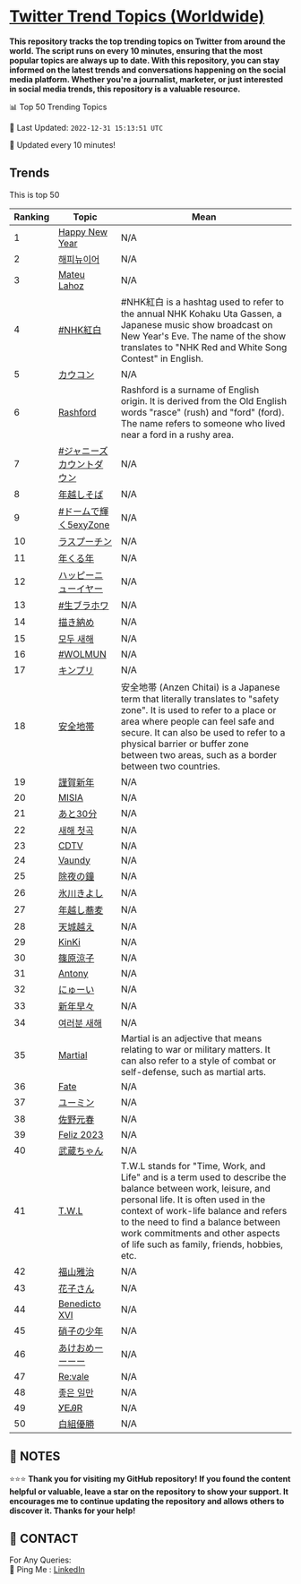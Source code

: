 [Twitter Trend Topics (Worldwide)](https://github.com/ErcinDedeoglu/Twitter-Trend-Topics)
==========

**This repository tracks the top trending topics on Twitter from around the world. 
The script runs on every 10 minutes, ensuring that the most popular topics are always up to date. 
With this repository, you can stay informed on the latest trends and conversations happening on the social media platform. 
Whether you're a journalist, marketer, or just interested in social media trends, this repository is a valuable resource.**


📊 Top 50 Trending Topics

📆 Last Updated: `2022-12-31 15:13:51 UTC`

🔧 Updated every 10 minutes!


## Trends

This is top 50

| Ranking | Topic | Mean |
| ------- | ------------ | ------------ |
| 1 | [Happy New Year](http://twitter.com/search?q=Happy+New+Year) | N/A |
| 2 | [해피뉴이어](http://twitter.com/search?q=%ed%95%b4%ed%94%bc%eb%89%b4%ec%9d%b4%ec%96%b4) | N/A |
| 3 | [Mateu Lahoz](http://twitter.com/search?q=Mateu+Lahoz) | N/A |
| 4 | [#NHK紅白](http://twitter.com/search?q=%23NHK%e7%b4%85%e7%99%bd) | #NHK紅白 is a hashtag used to refer to the annual NHK Kohaku Uta Gassen, a Japanese music show broadcast on New Year's Eve. The name of the show translates to "NHK Red and White Song Contest" in English. |
| 5 | [カウコン](http://twitter.com/search?q=%e3%82%ab%e3%82%a6%e3%82%b3%e3%83%b3) | N/A |
| 6 | [Rashford](http://twitter.com/search?q=Rashford) | Rashford is a surname of English origin. It is derived from the Old English words "rasce" (rush) and "ford" (ford). The name refers to someone who lived near a ford in a rushy area. |
| 7 | [#ジャニーズカウントダウン](http://twitter.com/search?q=%23%e3%82%b8%e3%83%a3%e3%83%8b%e3%83%bc%e3%82%ba%e3%82%ab%e3%82%a6%e3%83%b3%e3%83%88%e3%83%80%e3%82%a6%e3%83%b3) | N/A |
| 8 | [年越しそば](http://twitter.com/search?q=%e5%b9%b4%e8%b6%8a%e3%81%97%e3%81%9d%e3%81%b0) | N/A |
| 9 | [#ドームで輝く5exyZone](http://twitter.com/search?q=%23%e3%83%89%e3%83%bc%e3%83%a0%e3%81%a7%e8%bc%9d%e3%81%8f5exyZone) | N/A |
| 10 | [ラスプーチン](http://twitter.com/search?q=%e3%83%a9%e3%82%b9%e3%83%97%e3%83%bc%e3%83%81%e3%83%b3) | N/A |
| 11 | [年くる年](http://twitter.com/search?q=%e5%b9%b4%e3%81%8f%e3%82%8b%e5%b9%b4) | N/A |
| 12 | [ハッピーニューイヤー](http://twitter.com/search?q=%e3%83%8f%e3%83%83%e3%83%94%e3%83%bc%e3%83%8b%e3%83%a5%e3%83%bc%e3%82%a4%e3%83%a4%e3%83%bc) | N/A |
| 13 | [#生ブラホワ](http://twitter.com/search?q=%23%e7%94%9f%e3%83%96%e3%83%a9%e3%83%9b%e3%83%af) | N/A |
| 14 | [描き納め](http://twitter.com/search?q=%e6%8f%8f%e3%81%8d%e7%b4%8d%e3%82%81) | N/A |
| 15 | [모두 새해](http://twitter.com/search?q=%eb%aa%a8%eb%91%90+%ec%83%88%ed%95%b4) | N/A |
| 16 | [#WOLMUN](http://twitter.com/search?q=%23WOLMUN) | N/A |
| 17 | [キンプリ](http://twitter.com/search?q=%e3%82%ad%e3%83%b3%e3%83%97%e3%83%aa) | N/A |
| 18 | [安全地帯](http://twitter.com/search?q=%e5%ae%89%e5%85%a8%e5%9c%b0%e5%b8%af) | 安全地帯 (Anzen Chitai) is a Japanese term that literally translates to "safety zone". It is used to refer to a place or area where people can feel safe and secure. It can also be used to refer to a physical barrier or buffer zone between two areas, such as a border between two countries. |
| 19 | [謹賀新年](http://twitter.com/search?q=%e8%ac%b9%e8%b3%80%e6%96%b0%e5%b9%b4) | N/A |
| 20 | [MISIA](http://twitter.com/search?q=MISIA) | N/A |
| 21 | [あと30分](http://twitter.com/search?q=%e3%81%82%e3%81%a830%e5%88%86) | N/A |
| 22 | [새해 첫곡](http://twitter.com/search?q=%ec%83%88%ed%95%b4+%ec%b2%ab%ea%b3%a1) | N/A |
| 23 | [CDTV](http://twitter.com/search?q=CDTV) | N/A |
| 24 | [Vaundy](http://twitter.com/search?q=Vaundy) | N/A |
| 25 | [除夜の鐘](http://twitter.com/search?q=%e9%99%a4%e5%a4%9c%e3%81%ae%e9%90%98) | N/A |
| 26 | [氷川きよし](http://twitter.com/search?q=%e6%b0%b7%e5%b7%9d%e3%81%8d%e3%82%88%e3%81%97) | N/A |
| 27 | [年越し蕎麦](http://twitter.com/search?q=%e5%b9%b4%e8%b6%8a%e3%81%97%e8%95%8e%e9%ba%a6) | N/A |
| 28 | [天城越え](http://twitter.com/search?q=%e5%a4%a9%e5%9f%8e%e8%b6%8a%e3%81%88) | N/A |
| 29 | [KinKi](http://twitter.com/search?q=KinKi) | N/A |
| 30 | [篠原涼子](http://twitter.com/search?q=%e7%af%a0%e5%8e%9f%e6%b6%bc%e5%ad%90) | N/A |
| 31 | [Antony](http://twitter.com/search?q=Antony) | N/A |
| 32 | [にゅーい](http://twitter.com/search?q=%e3%81%ab%e3%82%85%e3%83%bc%e3%81%84) | N/A |
| 33 | [新年早々](http://twitter.com/search?q=%e6%96%b0%e5%b9%b4%e6%97%a9%e3%80%85) | N/A |
| 34 | [여러분 새해](http://twitter.com/search?q=%ec%97%ac%eb%9f%ac%eb%b6%84+%ec%83%88%ed%95%b4) | N/A |
| 35 | [Martial](http://twitter.com/search?q=Martial) | Martial is an adjective that means relating to war or military matters. It can also refer to a style of combat or self-defense, such as martial arts. |
| 36 | [Fate](http://twitter.com/search?q=Fate) | N/A |
| 37 | [ユーミン](http://twitter.com/search?q=%e3%83%a6%e3%83%bc%e3%83%9f%e3%83%b3) | N/A |
| 38 | [佐野元春](http://twitter.com/search?q=%e4%bd%90%e9%87%8e%e5%85%83%e6%98%a5) | N/A |
| 39 | [Feliz 2023](http://twitter.com/search?q=Feliz+2023) | N/A |
| 40 | [武蔵ちゃん](http://twitter.com/search?q=%e6%ad%a6%e8%94%b5%e3%81%a1%e3%82%83%e3%82%93) | N/A |
| 41 | [T.W.L](http://twitter.com/search?q=T.W.L) | T.W.L stands for "Time, Work, and Life" and is a term used to describe the balance between work, leisure, and personal life. It is often used in the context of work-life balance and refers to the need to find a balance between work commitments and other aspects of life such as family, friends, hobbies, etc. |
| 42 | [福山雅治](http://twitter.com/search?q=%e7%a6%8f%e5%b1%b1%e9%9b%85%e6%b2%bb) | N/A |
| 43 | [花子さん](http://twitter.com/search?q=%e8%8a%b1%e5%ad%90%e3%81%95%e3%82%93) | N/A |
| 44 | [Benedicto XVI](http://twitter.com/search?q=Benedicto+XVI) | N/A |
| 45 | [硝子の少年](http://twitter.com/search?q=%e7%a1%9d%e5%ad%90%e3%81%ae%e5%b0%91%e5%b9%b4) | N/A |
| 46 | [あけおめーーーー](http://twitter.com/search?q=%e3%81%82%e3%81%91%e3%81%8a%e3%82%81%e3%83%bc%e3%83%bc%e3%83%bc%e3%83%bc) | N/A |
| 47 | [Re:vale](http://twitter.com/search?q=Re%3avale) | N/A |
| 48 | [좋은 일만](http://twitter.com/search?q=%ec%a2%8b%ec%9d%80+%ec%9d%bc%eb%a7%8c) | N/A |
| 49 | [ᎩᎬᎯR](http://twitter.com/search?q=%e1%8e%a9%e1%8e%ac%e1%8e%afR) | N/A |
| 50 | [白組優勝](http://twitter.com/search?q=%e7%99%bd%e7%b5%84%e5%84%aa%e5%8b%9d) | N/A |




## 📝 NOTES

⭐⭐⭐ **Thank you for visiting my GitHub repository! If you found the content helpful or valuable, leave a star on the repository to show your support. It encourages me to continue updating the repository and allows others to discover it. Thanks for your help!**

## 📨 CONTACT

 For Any Queries:  
            🏓 Ping Me : [LinkedIn](https://www.linkedin.com/in/ercindedeoglu/)